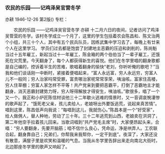 ### 农民的乐园——记鸡泽吴官营冬学
亦耕
1946-12-26
第2版()
专栏：

　　农民的乐园
    ——记鸡泽吴官营冬学
    亦耕
    十二月六日的夜间，记者访问了鸡泽吴管营的冬学。该村冬学成立一个月了，这里的学生包括着农会陈昌和、陈文治两个小组，共三十个人，其中有五个民兵队员，因练武集中学习去了，每晚上有廿来个人在这里学习。
    学员们过去都是饱尝了封建地主恶霸的压迫和剥削的，陈尚魁当过十五年雇工，新起当过十一年雇工，陈金箱的两个伯伯当了一辈子雇工，还饿死在灾荒里。今天翻身了，每个人都获得新生的喜悦。他们在冬学里唱的翻身歌都是自己编的，控诉着半生的苦难，歌唱着翻身的愉快“老刘，你听听俺的歌吧？”当我和他们谈话刚一中断时，紧接着便唱起来，“富人永远富，穷人永远穷，穷富人儿不一般同；穷人治家吗常受罪，富贵哪治家呢常常享荣，咦油咳。富家住高楼，穷人住草棚；穷富人家怎样不平等！共产党来到要把恶霸平，打倒了恶霸地主才能翻身，消灭恶霸封建势力呀，穷人呀得解放才得安生，咦油咳。”歌很多，唱了一个又一个。我正和小炉匠陈信材谈他三十二年歇火逃难的情景时，又一音调哀惋凄惨的歌声起了，“饿死老父亲，孩儿卖给人，老娘呀出外要饭逃荒，说起来真苦情”。唱到这里，陈昌低声向我说：“每唱到这儿，我就伤心。”陈昌本是一个“好受家”，给人做佣人，替人种地，劳动了三十年。三十二年逃荒到山西，老娘卖在洪洞了，第二年他空手拉着孩儿回来。当歌词唱到“共产党毛主席”时，大家便昂起头来，合唱：“穷人要翻身，先要开脑筋；咱不信什么良心，凭命运，净是哄弄人。工农联合起，翻身靠自己；兄弟们，你帮我来我帮你，一定干到底”。夜深了，大家还没有散意，满屋子里是欢笑和温暖的气息。当我从冬学里告辞出来走向南北大街时，北边那座冬学里的歌声又响起了。
